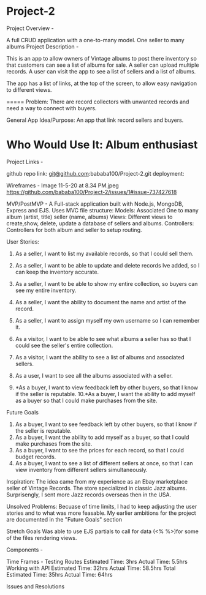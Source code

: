# Project-2

Project Overview - 

A full CRUD application with a one-to-many model. One seller to many albums
Project Description - 

This is an app to allow owners of Vintage albums to post there inventory so that customers can see a list of albums for sale.  A seller can upload multiple records.  A user can visit the app to see a list of sellers and a list of albums.  

The app has a list of links, at the top of the screen, to allow easy navigation to different views.  

=====
Problem: There are record collectors with unwanted records and need a way to connect with buyers. 

General App Idea/Purpose: An app that link record sellers and buyers.

Who Would Use It: Album enthusiast 
=====

Project Links - 

github repo link: git@github.com:bababa100/Project-2.git
deployment:

Wireframes - Image 11-5-20 at 8.34 PM.jpeg
https://github.com/bababa100/Project-2/issues/1#issue-737427618




MVP/PostMVP - 
A Full-stack application built with Node.js, MongoDB, Express and EJS.
Uses MVC file structure: 
Models:  Associated One to many
 album (artist, title)
 seller (name, albums) 
Views: Different views to create,show, delete, update a database of sellers and albums.
Controllers: Controllers for both album and seller to setup routing.

User Stories:
1.  As a seller, I want to list my available records, so that I could sell them.
2.  As a seller, I want to be able to update and delete records Ive added, so I can keep the inventory accurate. 
3.  As a seller, I want to be able to show my entire collection, so buyers can see my entire inventory.   
4.  As a seller, I want the ability to document the name and artist of the record. 
5.  As a seller, I want to assign myself my own username so I can remember it. 

6.  As a visitor, I want to be able to see what albums a seller has so that I could see the seller's entire collection.
7.  As a visitor, I want the ability to see a list of albums and associated sellers.
8.  As a user, I want to see all the albums associated with a seller.
9. *As a buyer, I want to view feedback left by other buyers, so that I know if the seller is reputable. 
10.*As a buyer, I want the ability to add myself as a buyer so that I could make purchases from the site.    

Future Goals
1.  As a buyer, I want to see feedback left by other buyers, so that I know if the seller is reputable.
2.  As a buyer, I want the ability to add myself as a buyer, so that I could make purchases from the site.
3.  As a buyer, I want to see the prices for each record, so that I could budget records.
4.  As a buyer, I want to see a list of different sellers at once, so that I can view inventory from different sellers simultaneously. 

Inspiration:
The idea came from my experience as an Ebay marketplace seller of Vintage Records.  The store specialized in classic Jazz albums.  Surprisengly, I sent more Jazz records overseas then in the USA.  

Unsolved Problems:
Becuase of time limits, I had to keep adjusting the user stories and to what was more feasable.  My earlier ambitions for the project are documented in the "Future Goals" section

Stretch Goals
Was able to use EJS partials to call for data (<% %>)for some of the files rendering views.  

Components -


Time Frames -
Testing Routes	      Estimated Time:	  3hrs	Actual Time:	5.5hrs
Working with API	    Estimated Time:	  32hrs	Actual Time:	58.5hrs
Total	                Estimated Time:	  35hrs	Actual Time:	64hrs



Issues and Resolutions
